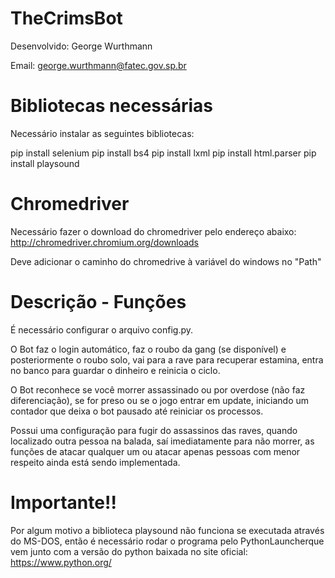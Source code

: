 # TheCrimsBot
Desenvolvido: George Wurthmann

Email: george.wurthmann@fatec.gov.sp.br

# Bibliotecas necessárias
Necessário instalar as seguintes bibliotecas:

pip install selenium
pip install bs4
pip install lxml
pip install html.parser
pip install playsound

# Chromedriver
Necessário fazer o download do chromedriver pelo endereço abaixo:
http://chromedriver.chromium.org/downloads

Deve adicionar o caminho do chromedrive à variável do windows no "Path"

# Descrição - Funções
É necessário configurar o arquivo config.py.

O Bot faz o login automático, faz o roubo da gang (se disponível) e posteriormente o roubo solo, vai para a rave para recuperar estamina, entra no banco para guardar o dinheiro e reinicia o ciclo.

O Bot reconhece se você morrer assassinado ou por overdose (não faz diferenciação), se for preso ou se o jogo entrar em update, iniciando um contador que deixa o bot pausado até reiniciar os processos.

Possui uma configuração para fugir do assassinos das raves, quando localizado outra pessoa na balada, saí imediatamente para não morrer, as funções de atacar qualquer um ou atacar apenas pessoas com menor respeito ainda está sendo implementada.

# Importante!!
Por algum motivo a biblioteca playsound não funciona se executada através do MS-DOS, então é necessário rodar o programa pelo PythonLauncherque vem junto com a versão do python baixada no site oficial: https://www.python.org/
